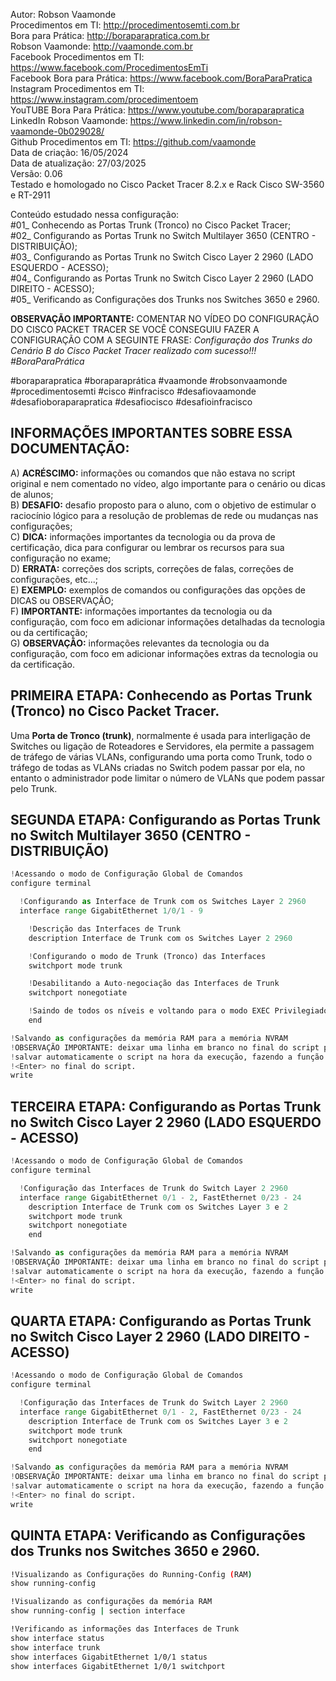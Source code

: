 Autor: Robson Vaamonde<br>
Procedimentos em TI: http://procedimentosemti.com.br<br>
Bora para Prática: http://boraparapratica.com.br<br>
Robson Vaamonde: http://vaamonde.com.br<br>
Facebook Procedimentos em TI: https://www.facebook.com/ProcedimentosEmTi<br>
Facebook Bora para Prática: https://www.facebook.com/BoraParaPratica<br>
Instagram Procedimentos em TI: https://www.instagram.com/procedimentoem<br>
YouTUBE Bora Para Prática: https://www.youtube.com/boraparapratica<br>
LinkedIn Robson Vaamonde: https://www.linkedin.com/in/robson-vaamonde-0b029028/<br>
Github Procedimentos em TI: https://github.com/vaamonde<br>
Data de criação: 16/05/2024<br>
Data de atualização: 27/03/2025<br>
Versão: 0.06<br>
Testado e homologado no Cisco Packet Tracer 8.2.x e Rack Cisco SW-3560 e RT-2911

Conteúdo estudado nessa configuração:<br>
#01_ Conhecendo as Portas Trunk (Tronco) no Cisco Packet Tracer;<br>
#02_ Configurando as Portas Trunk no Switch Multilayer 3650 (CENTRO - DISTRIBUIÇÃO);<br>
#03_ Configurando as Portas Trunk no Switch Cisco Layer 2 2960 (LADO ESQUERDO - ACESSO);<br>
#04_ Configurando as Portas Trunk no Switch Cisco Layer 2 2960 (LADO DIREITO - ACESSO);<br>
#05_ Verificando as Configurações dos Trunks nos Switches 3650 e 2960.<br>

**OBSERVAÇÃO IMPORTANTE:** COMENTAR NO VÍDEO DO CONFIGURAÇÃO DO CISCO PACKET TRACER SE VOCÊ CONSEGUIU FAZER A CONFIGURAÇÃO COM A SEGUINTE FRASE: *Configuração dos Trunks do Cenário B do Cisco Packet Tracer realizado com sucesso!!! #BoraParaPrática*

#boraparapratica #boraparaprática #vaamonde #robsonvaamonde #procedimentosemti #cisco #infracisco #desafiovaamonde #desafioboraparapratica #desafiocisco #desafioinfracisco

## INFORMAÇÕES IMPORTANTES SOBRE ESSA DOCUMENTAÇÃO:

A) **ACRÉSCIMO:** informações ou comandos que não estava no script original e nem comentado no vídeo, algo importante para o cenário ou dicas de alunos;<br>
B) **DESAFIO:** desafio proposto para o aluno, com o objetivo de estimular o raciocínio lógico para a resolução de problemas de rede ou mudanças nas configurações;<br>
C) **DICA:** informações importantes da tecnologia ou da prova de certificação, dica para configurar ou lembrar os recursos para sua configuração no exame;<br>
D) **ERRATA:** correções dos scripts, correções de falas, correções de configurações, etc...;<br>
E) **EXEMPLO:** exemplos de comandos ou configurações das opções de DICAS ou OBSERVAÇÃO;<br>
F) **IMPORTANTE:** informações importantes da tecnologia ou da configuração, com foco em adicionar informações detalhadas da tecnologia ou da certificação;<br>
G) **OBSERVAÇÃO:** informações relevantes da tecnologia ou da configuração, com foco em adicionar informações extras da tecnologia ou da certificação.

## PRIMEIRA ETAPA: Conhecendo as Portas Trunk (Tronco) no Cisco Packet Tracer.

Uma **Porta de Tronco (trunk)**, normalmente é usada para interligação de Switches ou ligação de Roteadores e Servidores, ela permite a passagem de tráfego de várias VLANs, configurando uma porta como Trunk, todo o tráfego de todas as VLANs criadas no Switch podem passar por ela, no entanto o administrador pode limitar o número de VLANs que podem passar pelo Trunk.

## SEGUNDA ETAPA: Configurando as Portas Trunk no Switch Multilayer 3650 (CENTRO - DISTRIBUIÇÃO)
```python
!Acessando o modo de Configuração Global de Comandos
configure terminal

  !Configurando as Interface de Trunk com os Switches Layer 2 2960
  interface range GigabitEthernet 1/0/1 - 9

    !Descrição das Interfaces de Trunk
    description Interface de Trunk com os Switches Layer 2 2960

    !Configurando o modo de Trunk (Tronco) das Interfaces
    switchport mode trunk

    !Desabilitando a Auto-negociação das Interfaces de Trunk
    switchport nonegotiate

    !Saindo de todos os níveis e voltando para o modo EXEC Privilegiado
    end

!Salvando as configurações da memória RAM para a memória NVRAM
!OBSERVAÇÃO IMPORTANTE: deixar uma linha em branco no final do script para
!salvar automaticamente o script na hora da execução, fazendo a função de
!<Enter> no final do script.
write

```

## TERCEIRA ETAPA: Configurando as Portas Trunk no Switch Cisco Layer 2 2960 (LADO ESQUERDO - ACESSO)
```python
!Acessando o modo de Configuração Global de Comandos
configure terminal

  !Configuração das Interfaces de Trunk do Switch Layer 2 2960
  interface range GigabitEthernet 0/1 - 2, FastEthernet 0/23 - 24
    description Interface de Trunk com os Switches Layer 3 e 2 
    switchport mode trunk
    switchport nonegotiate
    end

!Salvando as configurações da memória RAM para a memória NVRAM
!OBSERVAÇÃO IMPORTANTE: deixar uma linha em branco no final do script para
!salvar automaticamente o script na hora da execução, fazendo a função de
!<Enter> no final do script.
write

```

## QUARTA ETAPA: Configurando as Portas Trunk no Switch Cisco Layer 2 2960 (LADO DIREITO - ACESSO)
```python
!Acessando o modo de Configuração Global de Comandos
configure terminal

  !Configuração das Interfaces de Trunk do Switch Layer 2 2960
  interface range GigabitEthernet 0/1 - 2, FastEthernet 0/23 - 24
    description Interface de Trunk com os Switches Layer 3 e 2 
    switchport mode trunk
    switchport nonegotiate
    end

!Salvando as configurações da memória RAM para a memória NVRAM
!OBSERVAÇÃO IMPORTANTE: deixar uma linha em branco no final do script para
!salvar automaticamente o script na hora da execução, fazendo a função de
!<Enter> no final do script.
write

```

## QUINTA ETAPA: Verificando as Configurações dos Trunks nos Switches 3650 e 2960.
```bash
!Visualizando as Configurações do Running-Config (RAM)
show running-config

!Visualizando as configurações da memória RAM
show running-config | section interface

!Verificando as informações das Interfaces de Trunk
show interface status
show interface trunk
show interfaces GigabitEthernet 1/0/1 status
show interfaces GigabitEthernet 1/0/1 switchport
```